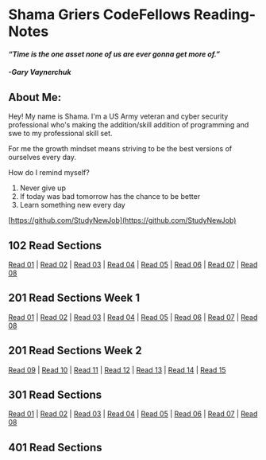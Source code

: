 # Shama Griers CodeFellows Reading-Notes
#### *“Time is the one asset none of us are ever gonna get more of.”*
#### *-Gary Vaynerchuk*

## About Me:

Hey! My name is Shama. I'm a US Army veteran and cyber security professional who's making the addition/skill addition of programming and swe to my professional skill set.

For me the growth mindset means striving to be the best versions of ourselves every day.

How do I remind myself?

1. Never give up
2. If today was bad tomorrow has the chance to be better
3. Learn something new every day

[https://github.com/StudyNewJob](https://github.com/StudyNewJob)

## 102 Read Sections
[Read 01](/102-Read_Files/102Read-01.md) | [Read 02](/102-Read_Files/102Read-02.md) | [Read 03](/102-Read_Files/102Read-03.md) | [Read 04](/102-Read_Files/102Read-04.md) | [Read 05](/102-Read_Files/102Read-05.md) | [Read 06](/102-Read_Files/102Read-06.md) | [Read 07](/102-Read_Files/102Read-07.md) | [Read 08](/102-Read_Files/102Read-08.md) 

## 201 Read Sections Week 1
[Read 01](/201-Read_Files/201Read-01.md) | [Read 02](/201-Read_Files/201Read-02.md) | [Read 03](/201-Read_Files/201Read-03.md) | [Read 04](/201-Read_Files/201Read-04.md) | [Read 05](/201-Read_Files/201Read-05.md) | [Read 06](/201-Read_Files/201Read-06.md) | [Read 07](/201-Read_Files/201Read-02.md) | [Read 08](/201-Read_Files/201Read-08.md)
## 201 Read Sections Week 2
[Read 09](/201-Read_Files/201Read-02.md) | [Read 10](/201-Read_Files/201Read-10.md) | [Read 11](/201-Read_Files/201Read-11.md) | [Read 12](/201-Read_Files/201Read-12.md) | [Read 13](/201-Read_Files/201Read-13.md) | [Read 14](/201-Read_Files/201Read-14.md) | [Read 15](/201-Read_Files/201Read-15.md) 
## 301 Read Sections
[Read 01](/301-Read_Files/301Read-01.md) | [Read 02](/301-Read_Files/301Read-02.md) | [Read 03](/301-Read_Files/301Read-03.md) | [Read 04](/301-Read_Files/301Read-04.md) | [Read 05](/301-Read_Files/301Read-05.md) | [Read 06](/301-Read_Files/301Read-06.md) | [Read 07](/301-Read_Files/301Read-07.md) |  [Read 08](/301-Read_Files/301Read-08.md)
## 401 Read Sections
